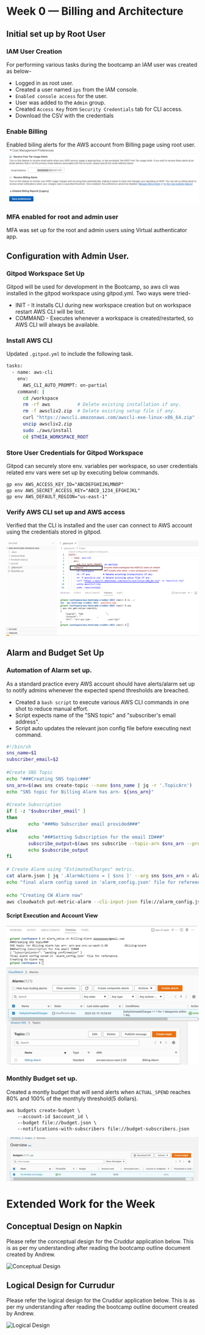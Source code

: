# Week 0 — Billing and Architecture

## Initial set up by Root User

### IAM User Creation
For performing various tasks during the bootcamp an IAM user was created as below-
- Logged in as root user.
- Created a user named `ips` from the IAM console.
- `Enabled console access` for the user.
- User was added to the `Admin` group.
- Created `Access Key` from `Security Credentials` tab for CLI access.
- Download the CSV with the credentials

### Enable Billing 

Enabled biling alerts for the AWS account from Billing page using root user.
![Billing Alerts](media/Billing_Alerts.png "Billing Alerts")

### MFA enabled for root and admin user

MFA was set up for the root and admin users using Virtual authenticator app.


## Configuration with Admin User.

### Gitpod Workspace Set Up

Gitpod will be used for development in the Bootcamp, so aws cli was installed in the gitpod workspace using gitpod.yml. Two ways were tried-
- INIT - It installs CLI during new workspace creation but on workspace restart AWS CLI will be lost.
- COMMAND - Executes whenever a workspace is created/restarted, so AWS CLI will always be available.

### Install AWS CLI

Updated `.gitpod.yml` to include the following task.

```sh
tasks:
  - name: aws-cli
    env:
      AWS_CLI_AUTO_PROMPT: on-partial
    command: |
      cd /workspace
      rm -rf aws          # Delete existing installation if any.
      rm -f awscliv2.zip  # Delete existing setup file if any.
      curl "https://awscli.amazonaws.com/awscli-exe-linux-x86_64.zip" -o "awscliv2.zip"
      unzip awscliv2.zip
      sudo ./aws/install
      cd $THEIA_WORKSPACE_ROOT
```

### Store User Credentials for Gitpod Workspace
Gitpod can securely store env. variables per workspace, so user credentials related env vars were set up by executing below commands.

```
gp env AWS_ACCESS_KEY_ID="ABCDEFGHIJKLMNOP"
gp env AWS_SECRET_ACCESS_KEY="ABCD_1234_EFGHIJKL"
gp env AWS_DEFAULT_REGION="us-east-1"
```
### Verify AWS CLI set up and AWS access

Verified that the CLI is installed and the user can connect to AWS account using the credentials stored in gitpod.

![Gitpod Config View](media/aws-cli-install-via-gitpod.png "gitpod-setup")

## Alarm and Budget Set Up

### Automation of Alarm set up.

As a standard practice every AWS account should have alerts/alarm set up to notify admins whenever the expected spend thresholds are breached. 

- Created a `bash script` to execute various AWS CLI commands in one shot to reduce manual effort.
- Script expects name of the "SNS topic" and "subscriber's email address".
- Script auto updates the relevant json config file before executing next command.

```sh
#!/bin/sh
sns_name=$1
subscriber_email=$2

#Create SNS Topic
echo "###Creating SNS topic###"
sns_arn=$(aws sns create-topic --name $sns_name | jq -r '.TopicArn')
echo "SNS topic for Billing Alarm has arn- ${sns_arn}"

#Create Subscription
if [ -z "$subscriber_email" ]
then
        echo "###No Subscriber email provided###"
else
        echo "###Setting Subscription for the email ID###"
        subscribe_output=$(aws sns subscribe --topic-arn $sns_arn --protocol email --notification-endpoint $subscriber_email)
        echo $subscribe_output
fi

# Create Alarm using "EstimatedCharges" metric.
cat alarm.json | jq '.AlarmActions = [ $sns ]' --arg sns $sns_arn > alarm_config.json
echo "final alarm config saved in 'alarm_config.json' file for refereence."

echo "Creating CW Alarm now"
aws cloudwatch put-metric-alarm --cli-input-json file://alarm_config.json
```
#### Script Execution and Account View
![Automation Script](media/Alarm_Script_Execution.jpg "Automation Script")
![Alarm SetUp](media/Billing_alarm.jpg "Alarm SetUp")

### Monthly Budget set up.
Created a montly budget that will send alerts when `ACTUAL_SPEND` reaches 80% and 100% of the monthyly threshold(5 dollars).

```
aws budgets create-budget \
    --account-id $account_id \
    --budget file://budget.json \
    --notifications-with-subscribers file://budget-subscribers.json
```    
![Monthly Budget](media/Monthly_Budget.jpg "Monthly Budget")

# Extended Work for the Week

## Conceptual Design on Napkin

Please refer the conceptual design for the Cruddur application below. This is as per my understanding after reading the bootcamp outline document created by Andrew.

![Conceptual Design](media/Conceptual_Arch.jpg "Conceptual Design")

## Logical Design for Currudur

Please refer the logical design for the Cruddur application below. This is as per my understanding after reading the bootcamp outline document created by Andrew.

![Logical Design](media/Logical_Arch.jpg "Logical Design")

